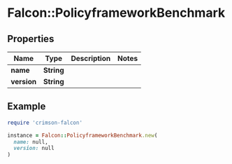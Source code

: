 # Falcon::PolicyframeworkBenchmark

## Properties

| Name | Type | Description | Notes |
| ---- | ---- | ----------- | ----- |
| **name** | **String** |  |  |
| **version** | **String** |  |  |

## Example

```ruby
require 'crimson-falcon'

instance = Falcon::PolicyframeworkBenchmark.new(
  name: null,
  version: null
)
```

